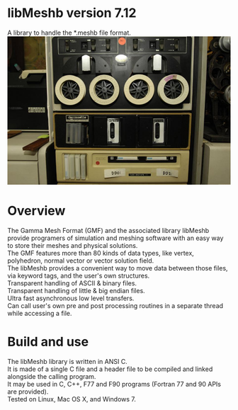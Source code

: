 # libMeshb version 7.12
A library to handle the *.meshb file format.
![tape](Documentation/tape.jpeg)

# Overview
The Gamma Mesh Format (GMF) and the associated library libMeshb provide programers of simulation and meshing software with an easy way to store their meshes and physical solutions.  
The GMF features more than 80 kinds of data types, like vertex, polyhedron, normal vector or vector solution field.  
The libMeshb provides a convenient way to move data between those files, via keyword tags, and the user's own structures.  
Transparent handling of ASCII & binary files.  
Transparent handling of little & big endian files.  
Ultra fast asynchronous low level transfers.  
Can call user's own pre and post processing routines in a separate thread while accessing a file.

# Build and use
The libMeshb library is written in ANSI C.  
It is made of a single C file and a header file to be compiled and linked alongside the calling program.  
It may be used in C, C++, F77 and F90 programs (Fortran 77 and 90 APIs are provided).  
Tested on Linux, Mac OS X, and Windows 7.

